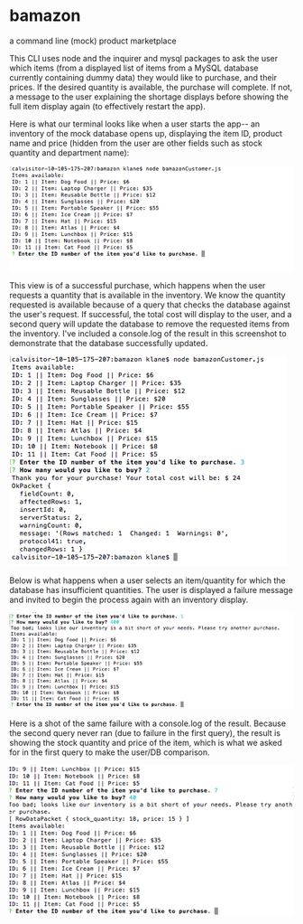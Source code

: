 # **bamazon**
a command line (mock) product marketplace

This CLI uses node and the inquirer and mysql packages to ask the user which items (from a displayed list of items from a MySQL database currently containing dummy data) they would like to purchase, and their prices. If the desired quantity is available, the purchase will complete. If not, a message to the user explaining the shortage displays before showing the full item display again (to effectively restart the app). 

Here is what our terminal looks like when a user starts the app-- an inventory of the mock database opens up, displaying the item ID, product name and price (hidden from the user are other fields such as stock quantity and department name):

![Screenshot](InventoryDisplay.png)

This view is of a successful purchase, which happens when the user requests a quantity that is available in the inventory. We know the quantity requested is available because of a query that checks the database against the user's request. If successful, the total cost will display to the user, and a second query will update the database to remove the requested items from the inventory. I've included a console.log of the result in this screenshot to demonstrate that the database successfully updated.

![Screenshot](CompleteWithSQLUpdate.png)

Below is what happens when a user selects an item/quantity for which the database has insufficient quantities. The user is displayed a failure message and invited to begin the process again with an inventory display. 

![Screenshot](FailureMessage.png)

Here is a shot of the same failure with a console.log of the result. Because the second query never ran (due to failure in the first query), the result is showing the stock quantity and price of the item, which is what we asked for in the first query to make the user/DB comparison.

![Screenshot](FailWithConsole.png)

